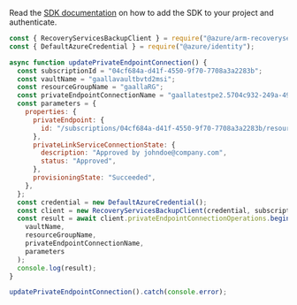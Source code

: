 Read the [SDK documentation](https://github.com/Azure/azure-sdk-for-js/blob/%40azure%2Farm-recoveryservicesbackup_9.0.0/sdk/recoveryservicesbackup/arm-recoveryservicesbackup/README.md) on how to add the SDK to your project and authenticate.

```javascript
const { RecoveryServicesBackupClient } = require("@azure/arm-recoveryservicesbackup");
const { DefaultAzureCredential } = require("@azure/identity");

async function updatePrivateEndpointConnection() {
  const subscriptionId = "04cf684a-d41f-4550-9f70-7708a3a2283b";
  const vaultName = "gaallavaultbvtd2msi";
  const resourceGroupName = "gaallaRG";
  const privateEndpointConnectionName = "gaallatestpe2.5704c932-249a-490b-a142-1396838cd3b";
  const parameters = {
    properties: {
      privateEndpoint: {
        id: "/subscriptions/04cf684a-d41f-4550-9f70-7708a3a2283b/resourceGroups/gaallaRG/providers/Microsoft.Network/privateEndpoints/gaallatestpe3",
      },
      privateLinkServiceConnectionState: {
        description: "Approved by johndoe@company.com",
        status: "Approved",
      },
      provisioningState: "Succeeded",
    },
  };
  const credential = new DefaultAzureCredential();
  const client = new RecoveryServicesBackupClient(credential, subscriptionId);
  const result = await client.privateEndpointConnectionOperations.beginPutAndWait(
    vaultName,
    resourceGroupName,
    privateEndpointConnectionName,
    parameters
  );
  console.log(result);
}

updatePrivateEndpointConnection().catch(console.error);
```
